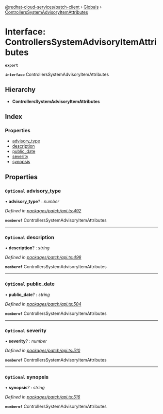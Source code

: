 [@redhat-cloud-services/patch-client](../README.md) › [Globals](../globals.md) › [ControllersSystemAdvisoryItemAttributes](controllerssystemadvisoryitemattributes.md)

# Interface: ControllersSystemAdvisoryItemAttributes

**`export`** 

**`interface`** ControllersSystemAdvisoryItemAttributes

## Hierarchy

* **ControllersSystemAdvisoryItemAttributes**

## Index

### Properties

* [advisory_type](controllerssystemadvisoryitemattributes.md#optional-advisory_type)
* [description](controllerssystemadvisoryitemattributes.md#optional-description)
* [public_date](controllerssystemadvisoryitemattributes.md#optional-public_date)
* [severity](controllerssystemadvisoryitemattributes.md#optional-severity)
* [synopsis](controllerssystemadvisoryitemattributes.md#optional-synopsis)

## Properties

### `Optional` advisory_type

• **advisory_type**? : *number*

*Defined in [packages/patch/api.ts:492](https://github.com/RedHatInsights/javascript-clients/blob/e0a8650/packages/patch/api.ts#L492)*

**`memberof`** ControllersSystemAdvisoryItemAttributes

___

### `Optional` description

• **description**? : *string*

*Defined in [packages/patch/api.ts:498](https://github.com/RedHatInsights/javascript-clients/blob/e0a8650/packages/patch/api.ts#L498)*

**`memberof`** ControllersSystemAdvisoryItemAttributes

___

### `Optional` public_date

• **public_date**? : *string*

*Defined in [packages/patch/api.ts:504](https://github.com/RedHatInsights/javascript-clients/blob/e0a8650/packages/patch/api.ts#L504)*

**`memberof`** ControllersSystemAdvisoryItemAttributes

___

### `Optional` severity

• **severity**? : *number*

*Defined in [packages/patch/api.ts:510](https://github.com/RedHatInsights/javascript-clients/blob/e0a8650/packages/patch/api.ts#L510)*

**`memberof`** ControllersSystemAdvisoryItemAttributes

___

### `Optional` synopsis

• **synopsis**? : *string*

*Defined in [packages/patch/api.ts:516](https://github.com/RedHatInsights/javascript-clients/blob/e0a8650/packages/patch/api.ts#L516)*

**`memberof`** ControllersSystemAdvisoryItemAttributes
